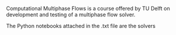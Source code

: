Computational Multiphase Flows is a course offered by TU Delft on development and testing of a multiphase flow solver. 

The Python notebooks attached in the .txt file are the solvers